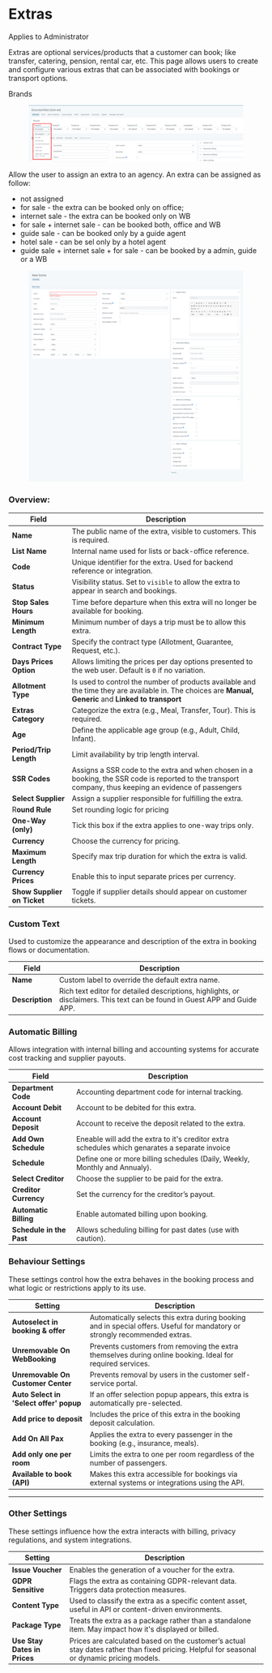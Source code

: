 # Extras

Applies to Administrator

Extras are optional services/products that a customer can book; like transfer, catering, pension, rental car, etc. This page allows users to create and configure various extras that can be associated with bookings or transport options.

Brands

<figure><img src="../../.gitbook/assets/image (7) (1).png" alt=""><figcaption></figcaption></figure>

Allow the user to assign an extra to an agency. An extra can be assigned as follow:

* not assigned
* for sale - the extra can be booked only on office;
* internet sale - the extra can be booked only on WB
* for sale + internet sale - can be booked both, office and WB
* guide sale - can be booked only by a guide agent
* hotel sale - can be sel only by a hotel agent
* guide sale + internet sale + for sale - can be booked by a admin, guide or a WB

<figure><img src="../../.gitbook/assets/image (28).png" alt=""><figcaption></figcaption></figure>

### **Overview:**

| Field                       | Description                                                                                                                                             |
| --------------------------- | ------------------------------------------------------------------------------------------------------------------------------------------------------- |
| **Name**                    | The public name of the extra, visible to customers. This is required.                                                                                   |
| **List Name**               | Internal name used for lists or back-office reference.                                                                                                  |
| **Code**                    | Unique identifier for the extra. Used for backend reference or integration.                                                                             |
| **Status**                  | Visibility status. Set to `visible` to allow the extra to appear in search and bookings.                                                                |
| **Stop Sales Hours**        | Time before departure when this extra will no longer be available for booking.                                                                          |
| **Minimum Length**          | Minimum number of days a trip must be to allow this extra.                                                                                              |
| **Contract Type**           | Specify the contract type (Allotment, Guarantee, Request, etc.).                                                                                        |
| **Days Prices Option**      | Allows limiting the prices per day options presented to the web user. Default is `0` if no variation.                                                   |
| **Allotment Type**          | Is used to control the number of products available and the time they are available in. The choices are **Manual, Generic** and **Linked to transport** |
| **Extras Category**         | Categorize the extra (e.g., Meal, Transfer, Tour). This is required.                                                                                    |
| **Age**                     | Define the applicable age group (e.g., Adult, Child, Infant).                                                                                           |
| **Period/Trip Length**      | Limit availability by trip length interval.                                                                                                             |
| **SSR Codes**               | Assigns a SSR code to the extra and when chosen in a booking, the SSR code is reported to the transport company, thus keeping an evidence of passengers |
| **Select Supplier**         | Assign a supplier responsible for fulfilling the extra.                                                                                                 |
| R**ound Rule**              | Set rounding logic for pricing                                                                                                                          |
| **One-Way (only)**          | Tick this box if the extra applies to one-way trips only.                                                                                               |
| **Currency**                | Choose the currency for pricing.                                                                                                                        |
| **Maximum Length**          | Specify max trip duration for which the extra is valid.                                                                                                 |
| **Currency Prices**         | Enable this to input separate prices per currency.                                                                                                      |
| **Show Supplier on Ticket** | Toggle if supplier details should appear on customer tickets.                                                                                           |

### Custom Text

Used to customize the appearance and description of the extra in booking flows or documentation.

| Field           | Description                                                                                                                |
| --------------- | -------------------------------------------------------------------------------------------------------------------------- |
| **Name**        | Custom label to override the default extra name.                                                                           |
| **Description** | Rich text editor for detailed descriptions, highlights, or disclaimers. This text can be found in Guest APP and Guide APP. |

### Automatic Billing

Allows integration with internal billing and accounting systems for accurate cost tracking and supplier payouts.

| Field                    | Description                                                                                    |
| ------------------------ | ---------------------------------------------------------------------------------------------- |
| **Department Code**      | Accounting department code for internal tracking.                                              |
| **Account Debit**        | Account to be debited for this extra.                                                          |
| **Account Deposit**      | Account to receive the deposit related to the extra.                                           |
| **Add Own Schedule**     | Eneable will add the extra to it's creditor extra schedules which genarates a separate invoice |
| **Schedule**             | Define one or more billing schedules (Daily, Weekly, Monthly and Annualy).                     |
| **Select Creditor**      | Choose the supplier to be paid for the extra.                                                  |
| **Creditor Currency**    | Set the currency for the creditor’s payout.                                                    |
| **Automatic Billing**    | Enable automated billing upon booking.                                                         |
| **Schedule in the Past** | Allows scheduling billing for past dates (use with caution).                                   |

### Behaviour Settings

These settings control how the extra behaves in the booking process and what logic or restrictions apply to its use.

| Setting                                 | Description                                                                                                                 |
| --------------------------------------- | --------------------------------------------------------------------------------------------------------------------------- |
| **Autoselect in booking & offer**       | Automatically selects this extra during booking and in special offers. Useful for mandatory or strongly recommended extras. |
| **Unremovable On WebBooking**           | Prevents customers from removing the extra themselves during online booking. Ideal for required services.                   |
| **Unremovable On Customer Center**      | Prevents removal by users in the customer self-service portal.                                                              |
| **Auto Select in 'Select offer' popup** | If an offer selection popup appears, this extra is automatically pre-selected.                                              |
| **Add price to deposit**                | Includes the price of this extra in the booking deposit calculation.                                                        |
| **Add On All Pax**                      | Applies the extra to every passenger in the booking (e.g., insurance, meals).                                               |
| **Add only one per room**               | Limits the extra to one per room regardless of the number of passengers.                                                    |
| **Available to book (API)**             | Makes this extra accessible for bookings via external systems or integrations using the API.                                |

***

### &#x20;Other Settings

These settings influence how the extra interacts with billing, privacy regulations, and system integrations.

| Setting                      | Description                                                                                                                                |
| ---------------------------- | ------------------------------------------------------------------------------------------------------------------------------------------ |
| **Issue Voucher**            | Enables the generation of a voucher for the extra.                                                                                         |
| **GDPR Sensitive**           | Flags the extra as containing GDPR-relevant data. Triggers data protection measures.                                                       |
| **Content Type**             | Used to classify the extra as a specific content asset, useful in API or content-driven environments.                                      |
| **Package Type**             | Treats the extra as a package rather than a standalone item. May impact how it's displayed or billed.                                      |
| **Use Stay Dates in Prices** | Prices are calculated based on the customer’s actual stay dates rather than fixed pricing. Helpful for seasonal or dynamic pricing models. |

